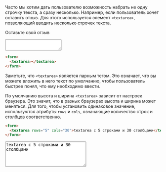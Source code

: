
Часто мы хотим дать пользователю возможность набрать не одну строчку текста, а сразу несколько. Например, если пользователь хочет оставить отзыв. Для этого используется элемент `<textarea>`, позволяющий вводить несколько строчек текста.

<div class="hexlet-basics-example">
  <p class="lead">Оставьте свой отзыв</p>
  <form>
      <textarea></textarea>
  </form>
</div>

```html
<form>
  <textarea></textarea>
</form>
```

Заметьте, что `<textarea>` является парным тегом. Это означает, что вы можете вложить в него текст по умолчанию, чтобы пользователь быстрее понял, что ему необходимо ввести.

По умолчанию высота и ширина `<textarea>` зависит от настроек браузера. Это значит, что в разных браузерах высота и ширина может меняться. Для того, чтобы установить одинаковое значение, используются атрибуты `rows` и `cols`, означающие количество строк и столбцов соответственно.

```html
<form>
  <textarea rows="5" cols="30">textarea с 5 строками и 30 столбцами</textarea>
</form>
```

<div class="hexlet-basics-example my-3">
  <form>
    <textarea rows="5" cols="30">textarea с 5 строками и 30 столбцами</textarea>
  </form>
</div>

